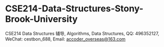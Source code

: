 # CSE214-Data-Structures-Stony-Brook-University
CSE214 Data Structures 辅导, Algorithms, Data Structures, QQ: 496352127, WeChat: cestbon_688, Email: accoder_overseas@163.com
